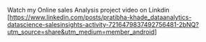 Watch my Online sales Analysis project video on Linkdin [https://www.linkedin.com/posts/pratibha-khade_dataanalytics-datascience-salesinsights-activity-7216479837492756481-2bNQ?utm_source=share&utm_medium=member_android] 

